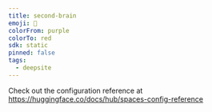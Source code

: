 ```yaml
---
title: second-brain
emoji: 🐳
colorFrom: purple
colorTo: red
sdk: static
pinned: false
tags:
  - deepsite
---
```


Check out the configuration reference at https://huggingface.co/docs/hub/spaces-config-reference